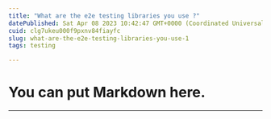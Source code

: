 ```yaml
---
title: "What are the e2e testing libraries you use ?"
datePublished: Sat Apr 08 2023 10:42:47 GMT+0000 (Coordinated Universal Time)
cuid: clg7ukeu000f9pxnv84fiayfc
slug: what-are-the-e2e-testing-libraries-you-use-1
tags: testing

---
```


# You can put Markdown here.
***
